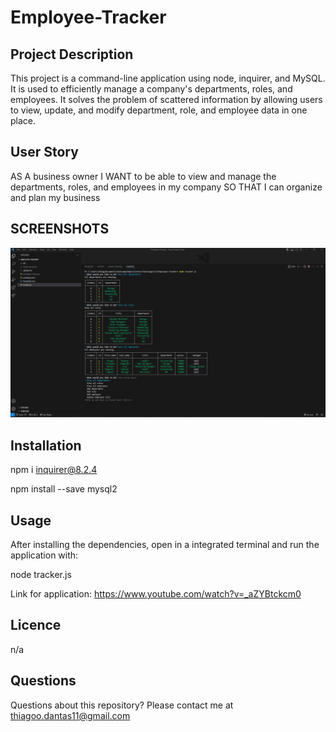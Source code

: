# Employee-Tracker

## Project Description

This project is a command-line application using node, inquirer, and MySQL. It is used to efficiently manage a company's departments, roles, and employees. It solves the problem of scattered information by allowing users to view, update, and modify department, role, and employee data in one place.

## User Story

AS A business owner
I WANT to be able to view and manage the departments, roles, and employees in my company
SO THAT I can organize and plan my business

## SCREENSHOTS

![Note Take](https://github.com/Dantas11/Employee-Tracker/blob/main/assets/images/employee-tracker.png)

## Installation

npm i inquirer@8.2.4

npm install --save mysql2

## Usage

After installing the dependencies, open in a integrated terminal and run the application with:

node tracker.js

Link for application: https://www.youtube.com/watch?v=_aZYBtckcm0 

## Licence

n/a

## Questions

Questions about this repository? Please contact me at thiagoo.dantas11@gmail.com
